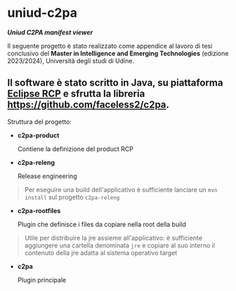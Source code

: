 # uniud-c2pa
***Uniud C2PA manifest viewer***


Il seguente progetto &egrave; stato realizzato come appendice al lavoro di tesi conclusivo del <b>Master in Intelligence and Emerging Technologies</b> (edizione 2023/2024), Universit&agrave; degli studi di Udine. 

Il software &egrave; stato scritto in Java, su piattaforma [Eclipse RCP](https://www.vogella.com/tutorials/EclipseRCP/article.html) e sfrutta la libreria https://github.com/faceless2/c2pa.
---

Struttura del progetto:
- **c2pa-product**
  
  Contiene la definizione del product RCP
- **c2pa-releng**
  
  Release engineering
  
  
> Per eseguire una build dell'applicativo &egrave; sufficiente lanciare un `mvn install` sul progetto `c2pa-releng`

- **c2pa-rootfiles**
  
  Plugin che definisce i files da copiare nella root della build
  
  
> Utile per distribuire la jre assieme all'applicativo: &egrave; sufficiente aggiungere una cartella denominata `jre` e copiare al suo interno il contenuto della jre adatta al sistema operativo target
 
- **c2pa**
  
  Plugin principale
